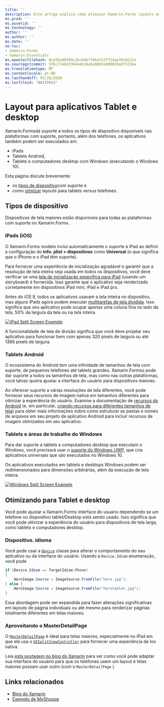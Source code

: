 ```yaml
---
title: ''
description: Este artigo explica como otimizar Xamarin.Forms layouts de aplicativo para tablets, em vez de telefones.
ms.prod: ''
ms.assetid: ''
ms.technology: ''
author: ''
ms.author: ''
ms.date: ''
no-loc:
- Xamarin.Forms
- Xamarin.Essentials
ms.openlocfilehash: 8ce5ba09f89c2bc84b7f6ba722f724ae39c0222e
ms.sourcegitcommit: 57bc714633364aeb34aba9803e88802bebf321ba
ms.translationtype: MT
ms.contentlocale: pt-BR
ms.lasthandoff: 05/28/2020
ms.locfileid: "84137913"
---
```

# <a name="layout-for-tablet-and-desktop-apps"></a>Layout para aplicativos Tablet e desktop

Xamarin.Formsdá suporte a todos os tipos de dispositivo disponíveis nas plataformas com suporte, portanto, além dos telefones, os aplicativos também podem ser executados em:

- iPads
- Tablets Android,
- Tablets e computadores desktop com Windows (executando o Windows 10).

Esta página discute brevemente:

- os [tipos de dispositivo](#Device_Types)com suporte e
- como [otimizar](#optimize) layouts para tablets versus telefones.

<a name="Device_Types" />

## <a name="device-types"></a>Tipos de dispositivo

Dispositivos de tela maiores estão disponíveis para todas as plataformas com suporte no Xamarin.Forms .

### <a name="ipads-ios"></a>iPads (iOS)

O Xamarin.Forms modelo inclui automaticamente o suporte a iPad ao definir a configuração do **info. plist > dispositivos** como **Universal** (o que significa que o iPhone e o iPad têm suporte).

Para fornecer uma experiência de inicialização agradável e garantir que a resolução de tela inteira seja usada em todos os dispositivos, você deve verificar se uma [tela de inicialização específica para iPad](~/ios/app-fundamentals/images-icons/launch-screens.md) (usando um storyboard) é fornecida. Isso garante que o aplicativo seja renderizado corretamente em dispositivos iPad mini, iPad e iPad pro.

Antes do iOS 9, todos os aplicativos usavam a tela inteira no dispositivo, mas alguns iPads agora podem executar [multitarefas de tela dividida](~/ios/platform/multitasking.md).
Isso significa que seu aplicativo pode ocupar apenas uma coluna fina no lado da tela, 50% da largura da tela ou na tela inteira.

[![](tablet-images/ipad-sml.png "iPad Split Screen Example")](tablet-images/ipad.png#lightbox "iPad Split Screen Example")

A funcionalidade de tela de divisão significa que você deve projetar seu aplicativo para funcionar bem com apenas 320 pixels de largura ou até 1366 pixels de largura.

### <a name="android-tablets"></a>Tablets Android

O ecossistema do Android tem uma infinidade de tamanhos de tela com suporte, de pequenos telefones até tablets grandes. Xamarin.Formso pode dar suporte a todos os tamanhos de tela, mas como nas outras plataformas, você talvez queira ajustar a interface do usuário para dispositivos maiores.

Ao oferecer suporte a várias resoluções de tela diferentes, você pode fornecer seus recursos de imagem nativa em tamanhos diferentes para otimizar a experiência do usuário.
Examine a documentação de [recursos do Android](~/android/app-fundamentals/resources-in-android/index.md) (e, em particular, [criando recursos para diferentes tamanhos de tela](~/android/app-fundamentals/resources-in-android/resources-for-varying-screens.md)) para obter mais informações sobre como estruturar as pastas e nomes de arquivos em seu projeto de aplicativo Android para incluir recursos de imagem otimizados em seu aplicativo.

### <a name="windows-tablets-and-desktops"></a>Tablets e áreas de trabalho do Windows

Para dar suporte a tablets e computadores desktop que executam o Windows, você precisará usar o [suporte do Windows UWP](~/xamarin-forms/platform/windows/installation/index.md), que cria aplicativos universais que são executados no Windows 10.

Os aplicativos executados em tablets e desktops Windows podem ser redimensionados para dimensões arbitrárias, além da execução de tela inteira.

[![](tablet-images/splitscreen-sml.png "Windows Split Screen Example")](tablet-images/splitscreen.png#lightbox "Windows Split Screen Example")

<a name="optimize" />

## <a name="optimizing-for-tablet-and-desktop"></a>Otimizando para Tablet e desktop

Você pode ajustar a Xamarin.Forms interface do usuário dependendo se um telefone ou dispositivo tablet/Desktop está sendo usado. Isso significa que você pode otimizar a experiência do usuário para dispositivos de tela larga, como tablets e computadores desktop.

### <a name="deviceidiom"></a>Dispositivo. idioma

Você pode usar a [`Device`](~/xamarin-forms/platform/device.md) classe para alterar o comportamento do seu aplicativo ou da interface do usuário. Usando a `Device.Idiom` enumeração, você pode

```csharp
if (Device.Idiom == TargetIdiom.Phone)
{
    HeroImage.Source = ImageSource.FromFile("hero.jpg");
} else {
    HeroImage.Source = ImageSource.FromFile("herotablet.jpg");
}
```

Essa abordagem pode ser expandida para fazer alterações significativas em layouts de página individuais ou até mesmo para renderizar páginas totalmente diferentes em telas maiores.

### <a name="leveraging-masterdetailpage"></a>Aproveitando o MasterDetailPage

O [`MasterDetailPage`](xref:Xamarin.Forms.MasterDetailPage) é ideal para telas maiores, especialmente no iPad em que ele usa o [`UISplitViewController`](xref:UIKit.UISplitViewController) para fornecer uma experiência de Ios nativa.

Leia [esta postagem no blog do Xamarin](https://devblogs.microsoft.com/xamarin/bringing-xamarin-forms-apps-to-tablets/) para ver como você pode adaptar sua interface do usuário para que os telefones usem um layout e telas maiores possam usar outro (com o `MasterDetailPage` ).

## <a name="related-links"></a>Links relacionados

- [Blog do Xamarin](https://devblogs.microsoft.com/xamarin/bringing-xamarin-forms-apps-to-tablets/)
- [Exemplo de MyShoppe](https://github.com/jamesmontemagno/myshoppe)
